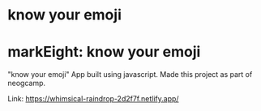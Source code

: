 # know your emoji
# markEight: know your emoji

"know your emoji" App built using javascript. Made this project as part of neogcamp.

Link: https://whimsical-raindrop-2d2f7f.netlify.app/

